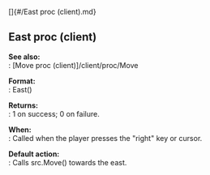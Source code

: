[]{#/East proc (client).md}    
## East proc (client)    
**See also:**    
:   [Move proc (client)]/client/proc/Move    
<!-- -->    
**Format:**    
:   East()    
<!-- -->    
**Returns:**    
:   1 on success; 0 on failure.    
<!-- -->    
**When:**    
:   Called when the player presses the \"right\" key or cursor.    
<!-- -->    
**Default action:**    
:   Calls src.Move() towards the east.  